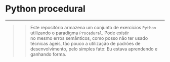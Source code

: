 # Python procedural
***

>> Este repositório armazena um conjunto de exercícios
>> `Python` utilizando o paradigma `Procedural`. Pode existir    
>> no mesmo erros semânticos, como posso não ter usado técnicas 
>> ágeis, tão pouco a utilização de padrões de desenvolvimento,
>> pelo simples fato: Eu estava aprendendo e ganhando forma.
